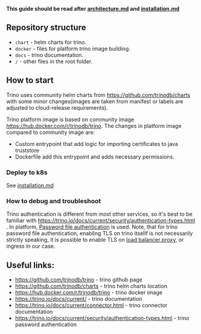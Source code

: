 **This guide should be read after [architecture.md](/docs/public/architecture.md) and [installation.md](/docs/public/installation.md)**

## Repository structure

* `chart` - helm charts for trino.
* `docker` - files for platform trino image building.
* `docs` - trino documentation.
* `/` - other files in the root folder.

## How to start

Trino uses community helm charts from https://github.com/trinodb/charts with some minor changes(images are taken from manifest or labels are adjusted to cloud-release requirements).

Trino platform image is based on community image https://hub.docker.com/r/trinodb/trino. The changes in platform image compared to community image are:

* Custom entrypoint that add logic for importing certificates to java truststore
* Dockerfile add this entrypoint and adds necessary permissions.

### Deploy to k8s

See [installation.md](/docs/public/installation.md)

### How to debug and troubleshoot

Trino authentication is different from most other services, so it's best to be familiar with https://trino.io/docs/current/security/authentication-types.html . In platform, [Password file authentication](https://trino.io/docs/current/security/password-file.html) is used. Note, that for trino password file authentication, enabling TLS on trino itsellf is not necessarily strictly speaking, it is possible to enable TLS on [ load balancer proxy](https://trino.io/docs/current/security/tls.html#approaches), or ingress in our case.

## Useful links:

* https://github.com/trinodb/trino - trino github page
* https://github.com/trinodb/charts - trino helm charts location
* https://hub.docker.com/r/trinodb/trino - trino docker image
* https://trino.io/docs/current/ - trino documentation
* https://trino.io/docs/current/connector.html - trino connector documentation
* https://trino.io/docs/current/security/authentication-types.html - trino password authentication
